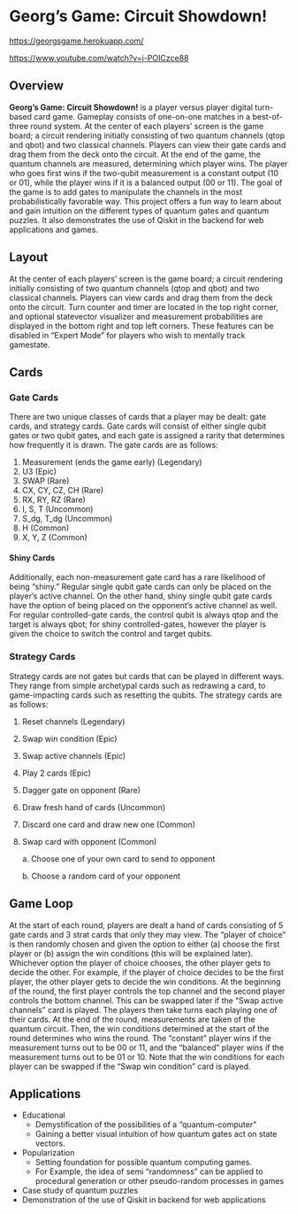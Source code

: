 # **Georg’s Game**: Circuit Showdown!
https://georgsgame.herokuapp.com/

https://www.youtube.com/watch?v=j-POICzce88

## Overview
**Georg’s Game: Circuit Showdown!** is a player versus player digital turn-based card game. Gameplay consists of one-on-one matches in a best-of-three round system. At the center of each players’ screen is the game board; a circuit rendering initially consisting of two quantum channels (qtop and qbot) and two classical channels. Players can view their gate cards and drag them from the deck onto the circuit. At the end of the game, the quantum channels are measured, determining which player wins. The player who goes first wins if the two-qubit measurement is a constant output (10 or 01), while the player wins if it is a balanced output (00 or 11). The goal of the game is to add gates to manipulate the channels in the most probabilistically favorable way. This project offers a fun way to learn about and gain intuition on the different types of quantum gates and quantum puzzles. It also demonstrates the use of Qiskit in the backend for web applications and games.

## Layout
At the center of each players’ screen is the game board; a circuit rendering initially consisting of two quantum channels (qtop and qbot) and two classical channels. Players can view cards and drag them from the deck onto the circuit. Turn counter and timer are located in the top right corner, and optional statevector visualizer and measurement probabilities are displayed in the bottom right and top left corners. These features can be disabled in “Expert Mode” for players who wish to mentally track gamestate.

## Cards
### Gate Cards
There are two unique classes of cards that a player may be dealt: gate cards, and strategy cards. Gate cards will consist of either single qubit gates or two qubit gates, and each gate is assigned a rarity that determines how frequently it is drawn. The gate cards are as follows:

1. Measurement (ends the game early) (Legendary)
2. U3 (Epic)
3. SWAP (Rare)
4. CX, CY, CZ, CH (Rare)
5. RX, RY, RZ (Rare)
6. I, S, T (Uncommon)
7. S_dg, T_dg (Uncommon)
8. H (Common)
9. X, Y, Z (Common)

#### Shiny Cards
Additionally, each non-measurement gate card has a rare likelihood of being “shiny.” Regular single qubit gate cards can only be placed on the player’s active channel. On the other hand, shiny single qubit gate cards have the option of being placed on the opponent’s active channel as well. For regular controlled-gate cards, the control qubit is always qtop and the target is always qbot; for shiny controlled-gates, however the player is given the choice to switch the control and target qubits.

### Strategy Cards
Strategy cards are not gates but cards that can be played in different ways. They range from simple archetypal cards such as redrawing a card, to game-impacting cards such as resetting the qubits. The strategy cards are as follows:

1. Reset channels (Legendary)
2. Swap win condition (Epic)
3. Swap active channels (Epic)
4. Play 2 cards (Epic)
5. Dagger gate on opponent (Rare)
6. Draw fresh hand of cards (Uncommon)
7. Discard one card and draw new one (Common)
8. Swap card with opponent (Common)
     
     a. Choose one of your own card to send to opponent
     
     b. Choose a random card of your opponent

## Game Loop
At the start of each round, players are dealt a hand of cards consisting of 5 gate cards and 3 strat cards that only they may view. The “player of choice” is then randomly chosen and given the option to either (a) choose the first player or (b) assign the win conditions (this will be explained later). Whichever option the player of choice chooses, the other player gets to decide the other. For example, if the player of choice decides to be the first player, the other player gets to decide the win conditions. At the beginning of the round, the first player controls the top channel and the second player controls the bottom channel. This can be swapped later if the “Swap active channels” card is played. The players then take turns each playing one of their cards. At the end of the round, measurements are taken of the quantum circuit. Then, the win conditions determined at the start of the round determines who wins the round. The “constant” player wins if the measurement turns out to be 00 or 11, and the “balanced” player wins if the measurement turns out to be 01 or 10. Note that the win conditions for each player can be swapped if the “Swap win condition” card is played.

## Applications
* Educational
    * Demystification of the possibilities of a “quantum-computer”
    * Gaining a better visual intuition of how quantum gates act on state vectors.
* Popularization
    * Setting foundation for possible quantum computing games.
    * For Example, the idea of semi “randomness” can be applied to procedural generation or other pseudo-random processes in games
* Case study of quantum puzzles
* Demonstration of the use of Qiskit in backend for web applications


